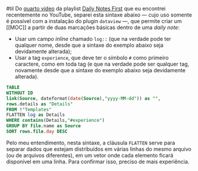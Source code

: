 #til Do [quarto vídeo](https://www.youtube.com/watch?v=MWFGsfVNs6o&list=PLV3aPPnTIVj5_6uwyz2gWWO8lKWmFhEgM&index=4) da playlist [Daily Notes First](https://www.youtube.com/playlist?list=PLV3aPPnTIVj5_6uwyz2gWWO8lKWmFhEgM) que eu encontrei recentemente no YouTube, separei esta sintaxe abaixo — cujo uso somente é possível com a instalação do plugin `dataview` —, que permite criar um [[MOC]] a partir de duas marcações básicas dentro de uma *daily note*:
- Usar um campo *inline* chamado `log::` (que na verdade pode ter qualquer nome, desde que a sintaxe do exemplo abaixo seja devidamente alterada);
- Usar a tag `experience`, que deve ter o símbolo `#` como primeiro caractere, como em toda tag (e que na verdade pode ser qualquer tag, novamente desde que a sintaxe do exemplo abaixo seja devidamente alterada).

```SQL
TABLE
WITHOUT ID
link(Source, dateformat(date(Source),"yyyy-MM-dd")) as "",
rows.details as "Details"
FROM !"Templates"
FLATTEN log as Details
WHERE contains(Details,"#experience")
GROUP BY file.name as Source
SORT rows.file.day DESC
```

Pelo meu entendimento, nesta sintaxe, a cláusula `FLATTEN` serve para separar dados que estejam distribuídos em várias linhas do mesmo arquivo (ou de arquivos diferentes), em um vetor onde cada elemento ficará disponível em uma linha. Para confirmar isso, preciso de mais experiência.
